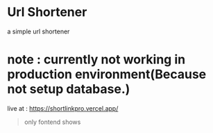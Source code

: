 # Url Shortener

a simple url shortener 
# note : currently not working in production environment(Because not setup database.)
live at : https://shortlinkpro.vercel.app/
>only fontend shows
